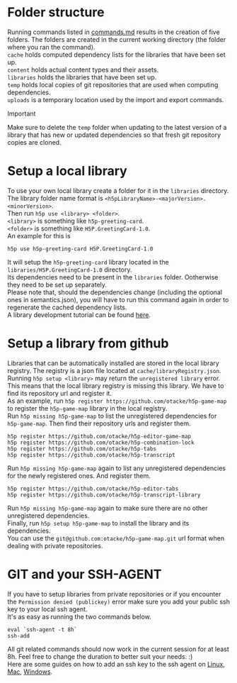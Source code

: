 # Folder structure

Running commands listed in [commands.md](assets/docs/commands.md) results in the creation of five folders. The folders are created in the current working directory (the folder where you ran the command).  
`cache` holds computed dependency lists for the libraries that have been set up.  
`content` holds actual content types and their assets.  
`libraries` holds the libraries that have been set up.  
`temp` holds local copies of git repositories that are used when computing dependencies.  
`uploads` is a temporary location used by the import and export commands.  

> [!IMPORTANT]
> Make sure to delete the `temp` folder when updating to the latest version of a library that has new or updated dependencies so that fresh git repository copies are cloned.  

# Setup a local library

To use your own local library create a folder for it in the `libraries` directory. The library folder name format is `<h5pLibraryName>-<majorVersion>.<minorVersion>`.  
Then run `h5p use <library> <folder>`.  
`<library>` is something like `h5p-greeting-card`.  
`<folder>` is something like `H5P.GreetingCard-1.0`.  
An example for this is
```
h5p use h5p-greeting-card H5P.GreetingCard-1.0
```
It will setup the `h5p-greeting-card` library located in the `libraries/H5P.GreetingCard-1.0` directory.  
Its dependencies need to be present in the `libraries` folder. Ootherwise they need to be set up separately.  
Please note that, should the dependencies change (including the optional ones in semantics.json), you will have to run this command again in order to regenerate the cached dependency lists.  
A library development tutorial can be found [here](https://h5p.org/library-development).  

# Setup a library from github

Libraries that can be automatically installed are stored in the local library registry. The registry is a json file located at `cache/libraryRegistry.json`.  
Running `h5p setup <library>` may return the `unregistered library` error. This means that the local library registry is missing this library. We have to find its repository url and register it.  
As an example, run `h5p register https://github.com/otacke/h5p-game-map` to register the `h5p-game-map` library in the local registry.  
Run `h5p missing h5p-game-map` to list the unregistered dependencies for `h5p-game-map`. Then find their repository urls and register them.  
```
h5p register https://github.com/otacke/h5p-editor-game-map
h5p register https://github.com/otacke/h5p-combination-lock
h5p register https://github.com/otacke/h5p-tabs
h5p register https://github.com/otacke/h5p-transcript
```
Run `h5p missing h5p-game-map` again to list any unregistered dependencies for the newly registered ones. And register them.  
```
h5p register https://github.com/otacke/h5p-editor-tabs
h5p register https://github.com/otacke/h5p-transcript-library
```
Run `h5p missing h5p-game-map` again to make sure there are no other unregistered dependencies.  
Finally, run `h5p setup h5p-game-map` to install the library and its dependencies.  
You can use the `git@github.com:otacke/h5p-game-map.git` url format when dealing with private repositories.  

# GIT and your SSH-AGENT

If you have to setup libraries from private repositories or if you encounter the `Permission denied (publickey)` error make sure you add your public ssh key to your local ssh agent.  
It's as easy as running the two commands below.  
```
eval `ssh-agent -t 8h`
ssh-add
```
All git related commands should now work in the current session for at least 8h. Feel free to change the duration to better suit your needs. :)  
Here are some guides on how to add an ssh key to the ssh agent on [Linux](https://docs.github.com/en/enterprise-cloud@latest/authentication/connecting-to-github-with-ssh/generating-a-new-ssh-key-and-adding-it-to-the-ssh-agent#adding-your-ssh-key-to-the-ssh-agent), [Mac](https://docs.github.com/en/enterprise-cloud@latest/authentication/connecting-to-github-with-ssh/generating-a-new-ssh-key-and-adding-it-to-the-ssh-agent?platform=mac#adding-your-ssh-key-to-the-ssh-agent), [Windows](https://docs.github.com/en/enterprise-cloud@latest/authentication/connecting-to-github-with-ssh/generating-a-new-ssh-key-and-adding-it-to-the-ssh-agent?platform=windows#adding-your-ssh-key-to-the-ssh-agent).  
